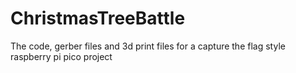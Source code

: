 # ChristmasTreeBattle
The code, gerber files and 3d print files for a capture the flag style raspberry pi pico project
